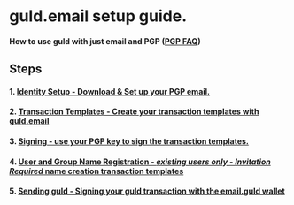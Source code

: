 # guld.email setup guide. 
#### How to use guld with just email and PGP ([PGP FAQ](4-FAQ.md)) 


## Steps

#### 1. [Identity Setup - Download & Set up your PGP email.](2-installation/1-introduction.md)

#### 2. [Transaction Templates - Create your transaction templates with guld.email ](http://guld.md)

#### 3. [Signing - use your PGP key to sign the transaction templates.](3-transactions/1-Signing.md)

#### 4. [User and Group Name Registration - **_existing users only - Invitation Required_** name creation transaction templates](3-transactions/2-Registration.md) 

#### 5. [Sending guld - Signing your guld transaction with the email.guld wallet](3-transactions/4-Sending-signed-email.html)







